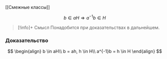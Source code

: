 [[Смежные классы]]

$$ b \in aH \Rightarrow a^{-1}b \in H $$

>[!info]+ Смысл
>Понадобится при доказательствах в дальнейшем.
### Доказательство

$$
\begin{align}
b \in aH\\
b = ah, h \in H\\
a^{-1}b = h \in H
\end{align}
$$



